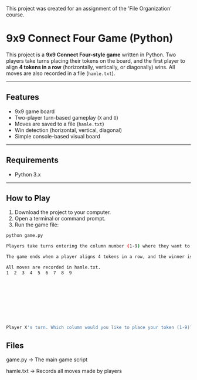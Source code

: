 This project was created for an assignment of the 'File Organization' course.
# 9x9 Connect Four Game (Python)

This project is a **9x9 Connect Four-style game** written in Python. Two players take turns placing their tokens on the board, and the first player to align **4 tokens in a row** (horizontally, vertically, or diagonally) wins. All moves are also recorded in a file (`hamle.txt`).

---

## Features

- 9x9 game board
- Two-player turn-based gameplay (`X` and `O`)
- Moves are saved to a file (`hamle.txt`)
- Win detection (horizontal, vertical, diagonal)
- Simple console-based visual board

---

## Requirements

- Python 3.x

---

## How to Play

1. Download the project to your computer.
2. Open a terminal or command prompt.
3. Run the game file:

```bash
python game.py

Players take turns entering the column number (1-9) where they want to place their token.

The game ends when a player aligns 4 tokens in a row, and the winner is displayed.

All moves are recorded in hamle.txt.
1  2  3  4  5  6  7  8  9
                 
                 
                 
                 
                 
                 
                 
                 
                 
Player X's turn. Which column would you like to place your token (1-9)? 5
```
## Files

game.py → The main game script

hamle.txt → Records all moves made by players
